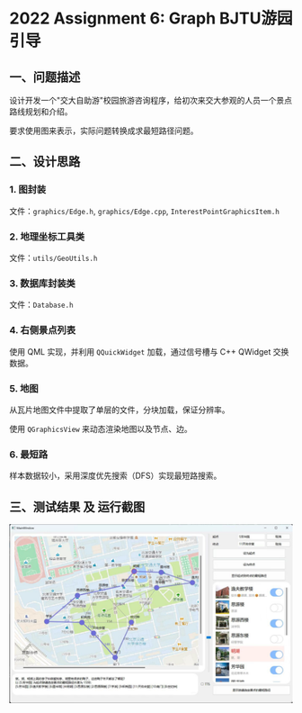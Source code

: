 # 2022 Assignment 6: Graph BJTU游园引导

## 一、问题描述

设计开发一个"交大自助游"校园旅游咨询程序，给初次来交大参观的人员一个景点路线规划和介绍。

要求使用图来表示，实际问题转换成求最短路径问题。

## 二、设计思路

### 1. 图封装

文件：`graphics/Edge.h`, `graphics/Edge.cpp`, `InterestPointGraphicsItem.h`

### 2. 地理坐标工具类

文件：`utils/GeoUtils.h`

### 3. 数据库封装类

文件：`Database.h`

### 4. 右侧景点列表

使用 QML 实现，并利用 `QQuickWidget` 加载，通过信号槽与 C++ QWidget 交换数据。

### 5. 地图

从瓦片地图文件中提取了单层的文件，分块加载，保证分辨率。

使用 `QGraphicsView` 来动态渲染地图以及节点、边。

### 6. 最短路

样本数据较小，采用深度优先搜索（DFS）实现最短路搜索。

## 三、测试结果 及 运行截图

![image-20221128054123782](./实验报告.assets/image-20221128054123782.png)
